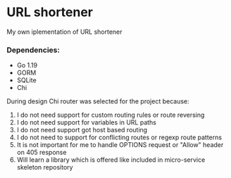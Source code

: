 # URL shortener
My own iplementation of URL shortener

### Dependencies:
* Go 1.19
* GORM
* SQLite
* Chi

During design Chi router was selected for the project because:
1. I do not need support for custom routing rules or route reversing
2. I do not need support for variables in URL paths
3. I do not need support got host based routing
4. I do not need to support for conflicting routes or regexp route patterns
5. It is not important for me to handle OPTIONS request or "Allow" header on 405 response
6. Will learn a library which is offered like included in micro-service skeleton repository